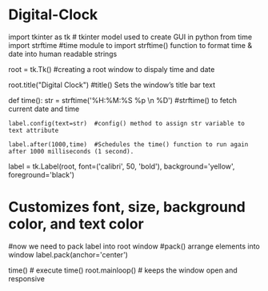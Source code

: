 # Digital-Clock
import tkinter as tk   # tkinter model used to create GUI in python
from time import strftime   #time module to import strftime() function to format time & date into human readable strings

root = tk.Tk()    #creating a root window to dispaly time and date

root.title("Digital Clock")    #title() Sets the window’s title bar text


def time():
    str = strftime('%H:%M:%S %p \n %D')  #strftime() to fetch current date and time

    label.config(text=str)  #config() method to assign str variable to text attribute

    label.after(1000,time)  #Schedules the time() function to run again after 1000 milliseconds (1 second).

label = tk.Label(root, font=('calibri', 50, 'bold'), background='yellow', foreground='black')
# Customizes font, size, background color, and text color

#now we need to pack label into root window
#pack() arrange elements into window
label.pack(anchor='center')

time() # execute time()
root.mainloop()  # keeps the window open and responsive

